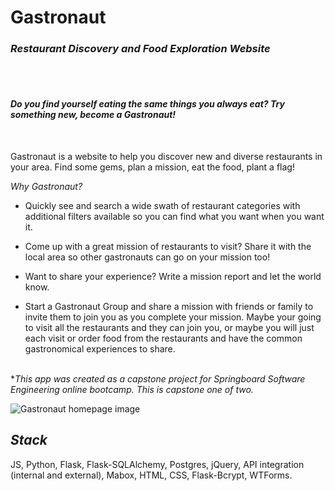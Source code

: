 # Gastronaut

### *Restaurant Discovery and Food Exploration Website*

<br/>
<br/>

#### *Do you find yourself eating the same things you always eat? Try something new, become a Gastronaut!*

<br/>

Gastronaut is a website to help you discover new and diverse restaurants in your area. Find some gems, plan a mission, eat the food, plant a flag!

_Why Gastronaut?_

- Quickly see and search a wide swath of restaurant categories with additional filters available so you can find what you want when you want it.

- Come up with a great mission of restaurants to visit? Share it with the local area so other gastronauts can go on your mission too!

- Want to share your experience? Write a mission report and let the world know.

- Start a Gastronaut Group and share a mission with friends or family to invite them to join you as you complete your mission. Maybe your going to visit all the restaurants and they can join you, or maybe you will just each visit or order food from the restaurants and have the common gastronomical experiences to share.
  <br/>
  <br/>

\*_This app was created as a capstone project for Springboard Software Engineering online bootcamp. This is capstone one of two._

![Gastronaut homepage image](https://repository-images.githubusercontent.com/273343895/22f6cc80-bae8-11ea-94ff-3a0f7dae6eb1)

## _Stack_

JS, Python, Flask, Flask-SQLAlchemy, Postgres, jQuery, API integration (internal and external), Mabox, HTML, CSS, Flask-Bcrypt, WTForms.
